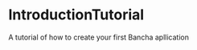 IntroductionTutorial
====================

A tutorial of how to create your first Bancha apllication